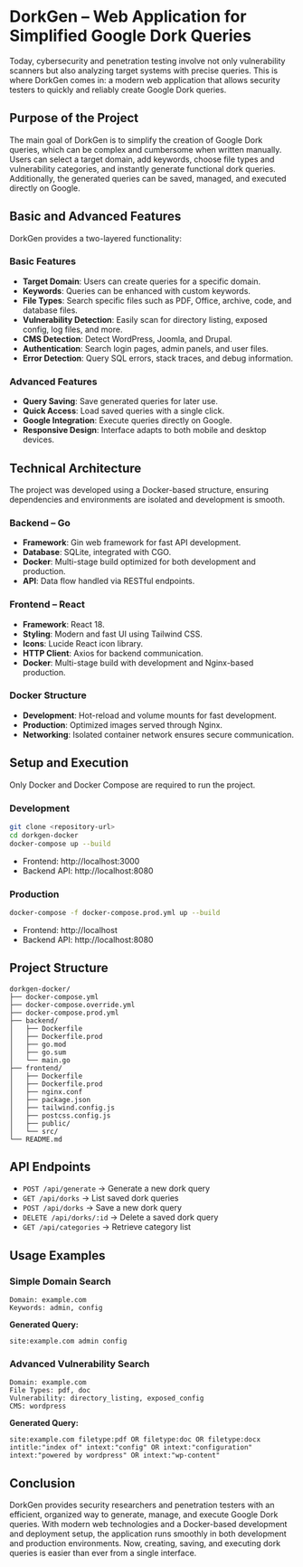 # DorkGen – Web Application for Simplified Google Dork Queries

Today, cybersecurity and penetration testing involve not only vulnerability scanners but also analyzing target systems with precise queries. This is where DorkGen comes in: a modern web application that allows security testers to quickly and reliably create Google Dork queries.

## Purpose of the Project

The main goal of DorkGen is to simplify the creation of Google Dork queries, which can be complex and cumbersome when written manually. Users can select a target domain, add keywords, choose file types and vulnerability categories, and instantly generate functional dork queries. Additionally, the generated queries can be saved, managed, and executed directly on Google.

## Basic and Advanced Features

DorkGen provides a two-layered functionality:

### Basic Features
- **Target Domain**: Users can create queries for a specific domain.
- **Keywords**: Queries can be enhanced with custom keywords.
- **File Types**: Search specific files such as PDF, Office, archive, code, and database files.
- **Vulnerability Detection**: Easily scan for directory listing, exposed config, log files, and more.
- **CMS Detection**: Detect WordPress, Joomla, and Drupal.
- **Authentication**: Search login pages, admin panels, and user files.
- **Error Detection**: Query SQL errors, stack traces, and debug information.

### Advanced Features
- **Query Saving**: Save generated queries for later use.
- **Quick Access**: Load saved queries with a single click.
- **Google Integration**: Execute queries directly on Google.
- **Responsive Design**: Interface adapts to both mobile and desktop devices.

## Technical Architecture

The project was developed using a Docker-based structure, ensuring dependencies and environments are isolated and development is smooth.

### Backend – Go
- **Framework**: Gin web framework for fast API development.
- **Database**: SQLite, integrated with CGO.
- **Docker**: Multi-stage build optimized for both development and production.
- **API**: Data flow handled via RESTful endpoints.

### Frontend – React
- **Framework**: React 18.
- **Styling**: Modern and fast UI using Tailwind CSS.
- **Icons**: Lucide React icon library.
- **HTTP Client**: Axios for backend communication.
- **Docker**: Multi-stage build with development and Nginx-based production.

### Docker Structure
- **Development**: Hot-reload and volume mounts for fast development.
- **Production**: Optimized images served through Nginx.
- **Networking**: Isolated container network ensures secure communication.

## Setup and Execution

Only Docker and Docker Compose are required to run the project.

### Development
```bash
git clone <repository-url>
cd dorkgen-docker
docker-compose up --build
```
- Frontend: http://localhost:3000
- Backend API: http://localhost:8080

### Production
```bash
docker-compose -f docker-compose.prod.yml up --build
```
- Frontend: http://localhost
- Backend API: http://localhost:8080

## Project Structure
```
dorkgen-docker/
├── docker-compose.yml
├── docker-compose.override.yml
├── docker-compose.prod.yml
├── backend/
│   ├── Dockerfile
│   ├── Dockerfile.prod
│   ├── go.mod
│   ├── go.sum
│   └── main.go
├── frontend/
│   ├── Dockerfile
│   ├── Dockerfile.prod
│   ├── nginx.conf
│   ├── package.json
│   ├── tailwind.config.js
│   ├── postcss.config.js
│   ├── public/
│   └── src/
└── README.md
```

## API Endpoints
- `POST /api/generate` → Generate a new dork query
- `GET /api/dorks` → List saved dork queries
- `POST /api/dorks` → Save a new dork query
- `DELETE /api/dorks/:id` → Delete a saved dork query
- `GET /api/categories` → Retrieve category list

## Usage Examples

### Simple Domain Search
```
Domain: example.com
Keywords: admin, config
```
**Generated Query:**
```
site:example.com admin config
```

### Advanced Vulnerability Search
```
Domain: example.com
File Types: pdf, doc
Vulnerability: directory_listing, exposed_config
CMS: wordpress
```
**Generated Query:**
```
site:example.com filetype:pdf OR filetype:doc OR filetype:docx intitle:"index of" intext:"config" OR intext:"configuration" intext:"powered by wordpress" OR intext:"wp-content"
```

## Conclusion

DorkGen provides security researchers and penetration testers with an efficient, organized way to generate, manage, and execute Google Dork queries. With modern web technologies and a Docker-based development and deployment setup, the application runs smoothly in both development and production environments. Now, creating, saving, and executing dork queries is easier than ever from a single interface.

